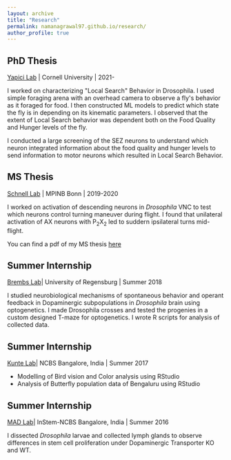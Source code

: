```yaml
---
layout: archive
title: "Research"
permalink: namanagrawal97.github.io/research/
author_profile: true
---
```


## PhD Thesis
[Yapici Lab](https://yapicilab.com/index.html) | Cornell University | 2021-

I worked on characterizing "Local Search" Behavior in Drosophila. I used simple foraging arena with an overhead camera to observe a fly's behavior as it foraged for food. I then constructed ML models to predict which state the fly is in depending on its kinematic parameters. I observed that the extent of Local Search behavior was dependent both on the Food Quality and Hunger levels of the fly.

I conducted a large screening of the SEZ neurons to understand which neuron integrated information about the food quality and hunger levels to send information to motor neurons which resulted in Local Search Behavior.

## MS Thesis
[Schnell Lab](https://mpinb.mpg.de/en/research-groups/groups/neurobiology-of-flight-control/research-focus.html) | MPINB Bonn | 2019-2020

I worked on activation of descending neurons in *Drosophila* VNC to test which neurons control turning maneuver during flight. I found that unilateral activation of AX neurons with P<sub>2</sub>X<sub>2</sub> led to suddern ipsilateral turns mid-flight.

You can find a pdf of my MS thesis [here](http://academicpages.github.io/files/Final_Thesis.pdf)

## Summer Internship
[Brembs Lab](https://lab.brembs.net)| University of Regensburg | Summer 2018

I studied neurobiological mechanisms of spontaneous behavior and operant feedback in Dopaminergic subpopulations in *Drosophila* brain using optogenetics. I made Drosophila crosses and tested the progenies in a custom designed T-maze for optogenetics. I wrote R scripts for analysis of collected data.

## Summer Internship
[Kunte Lab](https://www.ncbs.res.in/faculty/kunte)| NCBS Bangalore, India | Summer 2017

* Modelling of Bird vision and Color analysis using RStudio
* Analysis of Butterfly population data of Bengaluru using RStudio

## Summer Internship
[MAD Lab](http://tinalab.weebly.com)| InStem-NCBS Bangalore, India | Summer 2016

I dissected *Drosophila* larvae and collected lymph glands to observe differences in stem cell proliferation under Dopaminergic Transporter KO and WT.


<!-- 
<div style="display: flex; flex-wrap: wrap; justify-content: space-between; align-items: center;">
  <div style="flex: 1; min-width: 300px; margin: 10px;">
    <p>
      This is a block of text for Segment 1. Add your text here.
    </p>
  </div>
  <div style="flex: 1; min-width: 300px; margin: 10px;">
    <img src="images\bio-photo.jpg" alt="Description of Image 1" style="width: 100%;">
  </div>
</div>

<div style="display: flex; flex-wrap: wrap; justify-content: space-between; align-items: center;">
  <div style="flex: 1; min-width: 300px; margin: 10px;">
    <img src="images\bio-photo.jpg" alt="Description of Image 2" style="width: 100%;">
  </div>
  <div style="flex: 1; min-width: 300px; margin: 10px;">
    <p>
      This is a block of text for Segment 2. Add your text here.
    </p>
  </div>
</div>

<div style="display: flex; flex-wrap: wrap; justify-content: space-between; align-items: center;">
  <div style="flex: 1; min-width: 300px; margin: 10px;">
    <p>
      This is a block of text for Segment 3. Add your text here.
    </p>
  </div>
  <div style="flex: 1; min-width: 300px; margin: 10px;">
    <img src="images\bio-photo.jpg" alt="Description of Image 3" style="width: 100%;">
  </div>
</div>

<div style="display: flex; flex-wrap: wrap; justify-content: space-between; align-items: center;">
  <div style="flex: 1; min-width: 300px; margin: 10px;">
    <img src="images\bio-photo.jpg" alt="Description of Image 4" style="width: 100%;">
  </div>
  <div style="flex: 1; min-width: 300px; margin: 10px;">
    <p>
      This is a block of text for Segment 4. Add your text here.
    </p>
  </div>
</div> -->
